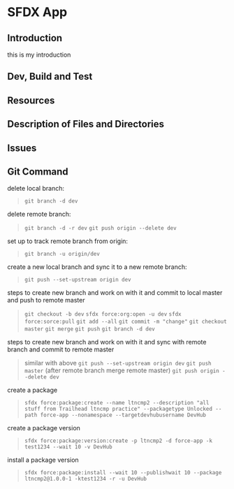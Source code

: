# SFDX  App

## Introduction

this is my introduction

## Dev, Build and Test

## Resources

## Description of Files and Directories

## Issues

## Git Command

delete local branch:
> `git branch -d dev`

delete remote branch:
> `git branch -d -r dev`
> `git push origin --delete dev`

set up to track remote branch from origin:
> `git branch -u origin/dev`

create a new local branch and sync it to a new remote branch:
> `git push --set-upstream origin dev`

steps to create new branch and work on with it and commit to local master and push to remote master
> `git checkout -b dev`
> `sfdx force:org:open -u dev`
> `sfdx force:sorce:pull`
> `git add --all`
> `git commit -m "change"`
> `git checkout master`
> `git merge`
> `git push`
> `git branch -d dev`

steps to create new branch and work on with it and sync with remote branch and commit to remote master
> similar with above
> `git push --set-upstream origin dev`
> `git push master`
> (after remote branch merge remote master) `git push origin --delete dev`

create a package
> `sfdx force:package:create --name ltncmp2 --description "all stuff from Trailhead ltncmp practice"
> --packagetype Unlocked --path force-app --nonamespace --targetdevhubusername DevHub`

create a package version
> `sfdx force:package:version:create -p ltncmp2 -d force-app -k test1234 --wait 10 -v DevHub`

install a package version
> `sfdx force:package:install --wait 10 --publishwait 10 --package ltncmp2@1.0.0-1
> -ktest1234 -r -u DevHub`